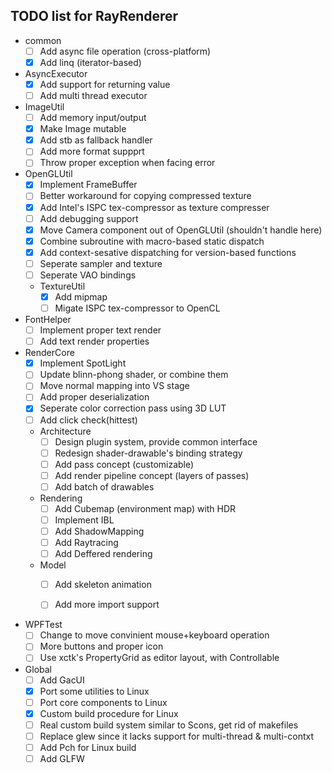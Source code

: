 ## TODO list for RayRenderer

* common
  - [ ] Add async file operation (cross-platform)
  - [x] Add linq (iterator-based)

* AsyncExecutor
  - [x] Add support for returning value
  - [ ] Add multi thread executor

* ImageUtil
  - [ ] Add memory input/output
  - [x] Make Image mutable
  - [x] Add stb as fallback handler
  - [ ] Add more format suppprt
  - [ ] Throw proper exception when facing error

* OpenGLUtil
  - [x] Implement FrameBuffer
  - [ ] Better workaround for copying compressed texture
  - [x] Add Intel's ISPC tex-compressor as texture compresser
  - [ ] Add debugging support
  - [x] Move Camera component out of OpenGLUtil (shouldn't handle here)
  - [x] Combine subroutine with macro-based static dispatch
  - [x] Add context-sesative dispatching for version-based functions 
  - [ ] Seperate sampler and texture
  - [ ] Seperate VAO bindings
  * TextureUtil
    - [x] Add mipmap
    - [ ] Migate ISPC tex-compressor to OpenCL

* FontHelper
  - [ ] Implement proper text render
  - [ ] Add text render properties

* RenderCore
  - [x] Implement SpotLight
  - [ ] Update blinn-phong shader, or combine them
  - [ ] Move normal mapping into VS stage
  - [ ] Add proper deserialization
  - [x] Seperate color correction pass using 3D LUT
  - [ ] Add click check(hittest)
  * Architecture
    - [ ] Design plugin system, provide common interface
    - [ ] Redesign shader-drawable's binding strategy
    - [ ] Add pass concept (customizable)
    - [ ] Add render pipeline concept (layers of passes)
    - [ ] Add batch of drawables
  * Rendering
    - [ ] Add Cubemap (environment map) with HDR
    - [ ] Implement IBL
    - [ ] Add ShadowMapping
    - [ ] Add Raytracing
    - [ ] Add Deffered rendering
  * Model
    - [ ] Add skeleton animation
    - [ ] Add more import support


* WPFTest
  - [ ] Change to move convinient mouse+keyboard operation
  - [ ] More buttons and proper icon
  - [ ] Use xctk's PropertyGrid as editor layout, with Controllable

* Global
  - [ ] Add GacUI
  - [x] Port some utilities to Linux 
  - [ ] Port core components to Linux 
  - [x] Custom build procedure for Linux
  - [ ] Real custom build system similar to Scons, get rid of makefiles
  - [ ] Replace glew since it lacks support for multi-thread & multi-contxt
  - [ ] Add Pch for Linux build
  - [ ] Add GLFW
